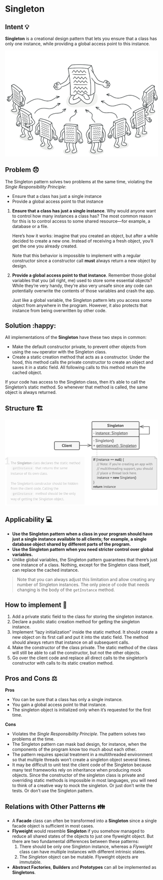 # Singleton

## Intent :bulb:

**Singleton** is a creational design pattern that lets you ensure that a class has only one instance, while providing a global access point to this instance.

![](img/1.png)

## Problem :disappointed:

The Singleton pattern solves two problems at the same time, violating the *Single Responsibility Principle*:

- Ensure that a class has just a single instance
- Provide a global access point to that instance

1. **Ensure that a class has just a single instance**. Why would anyone want to control how many instances a class has? The most common reason for this is to control access to some shared resource—for example, a database or a file.

   Here’s how it works: imagine that you created an object, but after a while decided to create a new one. Instead of receiving a fresh object, you’ll get the one you already created.

   Note that this behavior is impossible to implement with a regular constructor since a constructor call **must** always return a new object by design.

2. **Provide a global access point to that instance**. Remember those global variables that you (all right, me) used to store some essential objects? While they’re very handy, they’re also very unsafe since any code can potentially overwrite the contents of those variables and crash the app.

   Just like a global variable, the Singleton pattern lets you access some object from anywhere in the program. However, it also protects that instance from being overwritten by other code.

## Solution :happy:

All implementations of the **Singleton** have these two steps in common:

- Make the default constructor private, to prevent other objects from using the `new` operator with the Singleton class.
- Create a static creation method that acts as a constructor. Under the hood, this method calls the private constructor to create an object and saves it in a static field. All following calls to this method return the cached object.

If your code has access to the Singleton class, then it’s able to call the Singleton’s static method. So whenever that method is called, the same object is always returned.

## Structure :building_construction:

![](img/2.png)



##  Applicability :computer:

- **Use the Singleton pattern when a class in your program should have just a single instance available to all clients; for example, a single database object shared by different parts of the program.**
-  **Use the Singleton pattern when you need stricter control over global variables.**
  - Unlike global variables, the Singleton pattern guarantees that there’s just one instance of a class. Nothing, except for the Singleton class itself, can replace the cached instance.

> Note that you can always adjust this limitation and allow creating any number of Singleton instances. The only piece of code that needs changing is the body of the `getInstance` method.

## How to implement :hammer:

1. Add a private static field to the class for storing the singleton instance.
2. Declare a public static creation method for getting the singleton instance.
3. Implement “lazy initialization” inside the static method. It should create a new object on its first call and put it into the static field. The method should always return that instance on all subsequent calls.
4. Make the constructor of the class private. The static method of the class will still be able to call the constructor, but not the other objects.
5. Go over the client code and replace all direct calls to the singleton’s constructor with calls to its static creation method.

## Pros and Cons :balance_scale:

**Pros**

- You can be sure that a class has only a single instance.
-  You gain a global access point to that instance.
-  The singleton object is initialized only when it’s requested for the first time.

**Cons**

-  Violates the *Single Responsibility Principle*. The pattern solves two problems at the time.
-  The Singleton pattern can mask bad design, for instance, when the components of the program know too much about each other.
-  The pattern requires special treatment in a multithreaded environment so that multiple threads won’t create a singleton object several times.
-  It may be difficult to unit test the client code of the Singleton because many test frameworks rely on inheritance when producing mock objects. Since the constructor of the singleton class is private and overriding static methods is impossible in most languages, you will need to think of a creative way to mock the singleton. Or just don’t write the tests. Or don’t use the Singleton pattern.

## Relations with Other Patterns :family:

- A **Facade** class can often be transformed into a **Singleton** since a single facade object is sufficient in most cases.
- **Flyweight** would resemble **Singleton** if you somehow managed to reduce all shared states of the objects to just one flyweight object. But there are two fundamental differences between these patterns:
  1. There should be only one Singleton instance, whereas a *Flyweight* class can have multiple instances with different intrinsic states.
  2. The *Singleton* object can be mutable. Flyweight objects are immutable.
- **Abstract Factories**, **Builders** and **Prototypes** can all be implemented as **Singletons**.


